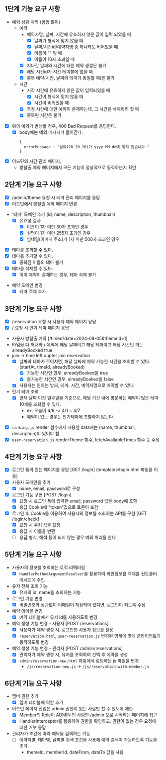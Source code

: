 ## 1단계 기능 요구 사항

- 예외 상황 처리 (엄청 많이)
  - 예약
    - 예약자명, 날짜, 시간에 유효하지 않은 값이 입력 되었을 때
      - [x] 날짜가 형식에 맞지 않을 때
      - [x] 날짜/시간id/예약자명 중 하나라도 비어있을 때
      - [x] 이름이 "" 일 때
      - [x] 이름이 10자 초과일 때
    - [x] 지나간 날짜와 시간에 대한 예약 생성은 불가
    - [x] 해당 시간id가 시간 테이블에 없을 때
    - [x] 중복 예약(시간, 날짜와 테마가 동일할 때)은 불가
  - 시간
    - 시작 시간에 유효하지 않은 값이 입력되었을 때
      - [x] 시간이 형식에 맞지 않을 때
      - [x] 시간이 비워있을 때
    - [x] 특정 시간에 대한 예약이 존재하는데, 그 시간을 삭제하려 할 때
    - [x] 중복된 시간은 불가

- [x] 위의 예외가 발생할 경우, 400 Bad Request를 응답한다.
  - [x] body에는 예외 메시지가 들어간다.
    ```text
    {
      errorMessage : "날짜(20_20_20)가 yyyy-MM-dd에 맞지 않습니다."
    }
    ```

- [x] 어드민의 시간 관리 페이지,
  - 방탈출 예약 페이지에서 모든 기능이 정상적으로 동작하는지 확인

## 2단계 기능 요구 사항

- [x] /admin/theme 요청 시 테마 관리 페이지를 응답
- [x] 어드민에서 방탈출 예약 페이지 변경

- '테마' 도메인 추가 (id, name, description, thumbnail)
  - [x] 유효성 검사
    - [x] 이름이 1자 미만 30자 초과인 경우
    - [x] 설명이 1자 미만 255자 초과인 경우
    - [x] 썸네일(이미지 주소)가 1자 미만 500자 초과인 경우
- [x] 테마를 조회할 수 있다.
- [x] 테마를 추가할 수 있다.
  - [x] 중복된 이름의 테마 불가
- [x] 테마를 삭제할 수 있다.
  - [x] 이미 예약이 존재하는 경우, 테마 삭제 불가

- 예약 도메인 변경
  - [x] 테마 객체 추가

## 3단계 기능 요구 사항

- [x] /reservation 요청 시 사용자 예약 페이지 응답
- [x] / 요청 시 인기 테마 페이지 응답

- 사용자 방탈출 예약 [/times?date=2024-08-05&themeId=1]
- 타임을 다 꺼내와 / 예약에 해당 날짜이고 해당 테마이고 해당 시간인 거는 alreadyBooked true
- join -> time left oupter join reservation
  - [x] 날짜와 테마가 주어지면, 해당 날짜에 예약 가능한 시간을 조회할 수 있다. (startAt, timeId, alreadyBooked)
    - [x] 가능한 시간인 경우, alreadyBooked을 true
    - [x] 불가능한 시간인 경우, alreadyBooked을 false
  - [x] 사용자는 원하는 날짜, 테마, 시간, 예약자명으로 예약할 수 있다.

- 인기 테마 조회
  - [x] 현재 날짜 이전 일주일을 기준으로, 해당 기간 내에 방문하는 예약이 많은 테마 10개를 조회할 수 있다.
    - ex. 오늘이 4/8 -> 4/1 ~ 4/7
    - 예약이 없는 경우는 인기테마에 포함하지 않는다.

- [x] `ranking.js` render 함수에서 사용할 data에는 (name, thumbnail, description)이 있어야 함
- [x] `user-reservation.js` renderTheme 함수, fetchAvailableTimes 함수 등 수정

## 4단계 기능 요구 사항
- [x] 로그인 폼이 있는 페이지를 응답 [GET /login] (templates/login.html 파일을 이용)
- [x] 사용자 도메인을 추가
  - [x] name, email, password로 구성
- [x] 로그인 기능 구현 [POST /login]
  - [x] 요청 시 로그인 폼에 입력한 email, password 값을 body에 포함
  - [x] 응답 Cookie에 "token"값으로 토큰이 포함
- [x] 로그인 후 Cookie를 이용하여 사용자의 정보를 조회하는 API를 구현 [GET /login/check]
  - [x] 요청 시 쿠키 값을 요청
  - [x] 응답 시 이름을 반환
  - [ ] 응답 형식, 해석 등이 되지 않는 경우 예외 처리를 한다

## 5단계 기능 요구 사항
- 사용자의 정보를 조회하는 로직 리팩터링
  - [x] `HandlerMethodArgumentResolver`을 활용하여 회원정보를 객체를 컨트롤러 메서드에 주입
- 유저 전체 조회 기능
  - [x] 유저의 id, name을 조회하는 기능
- 로그인 기능 변경
  - [x] 비밀번호와 상관없이 이메일이 저장되어 있다면, 로그인이 되도록 수정
- 예약 테이블 변경
  - [x] 예약 테이블에서 유저 id를 사용하도록 변경
- 예약 생성 기능 변경 - 사용자 [POST /reservations]
  - [x] 사용자가 예약 생성 시, 로그인한 사용자 정보를 활용
  - [x] `reservation.html`, `user-reservation.js` 변경된 명세에 맞게 클라이언트가 동작하도록 변경
- 예약 생성 기능 변경 - 관리자 [POST /admin/reservations]
  - [x] 관리자가 예약 생성 시, 유저를 조회하여 선택 후 예약을 생성
  - [x] `admin/reservation-new.html` 파일에서 로딩하는 js 파일을 변경 
    - `/js/reservation-new.js` -> `/js/reservation-with-member.js`

## 6단계 기능 요구 사항
- 멤버 권한 추가
  - [x] 멤버 테이블에 역할 추가
- 어드민 페이지 진입은 admin 권한이 있는 사람만 할 수 있도록 제한
  - [x] Member의 Role이 ADMIN 인 사람만 /admin 으로 시작하는 페이지에 접근
  - [x] HandlerInterceptor를 활용하여 권한을 확인하고, 권한이 없는 경우 요청에 대한 거부 응답
- 관리자가 조건에 따라 예약을 검색하는 기능
  - [ ] 예약자별, 테마별, 날짜별 검색 조건을 사용해 예약 검색이 가능하도록 기능을 추가
    - themeId, memberId, dateFrom, dateTo 값을 사용 
